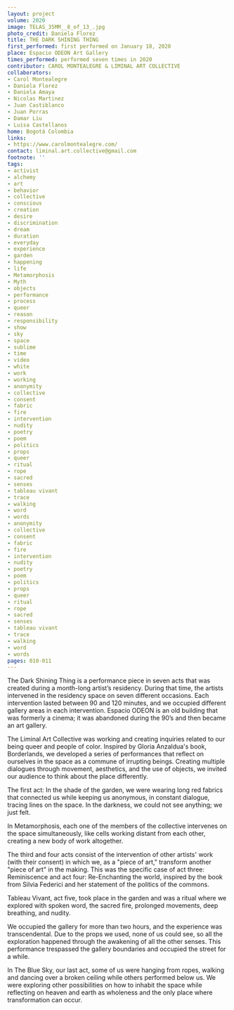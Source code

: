 ```yaml
---
layout: project
volume: 2020
image: TELAS_35MM__8_of_13_.jpg
photo_credit: Daniela Florez
title: THE DARK SHINING THING
first_performed: first performed on January 18, 2020
place: Espacio ODEON Art Gallery
times_performed: performed seven times in 2020
contributor: CAROL MONTEALEGRE & LIMINAL ART COLLECTIVE
collaborators:
- Carol Montealegre
- Daniela Florez
- Daniela Amaya
- Nicolas Martinez
- Juan Castiblanco
- Juan Porras
- Damar Liu
- Luisa Castellanos
home: Bogotá Colombia
links:
- https://www.carolmontealegre.com/
contact: liminal.art.collective@gmail.com
footnote: ''
tags:
- activist
- alchemy
- art
- behavior
- collective
- conscious
- creation
- desire
- discrimination
- dream
- duration
- everyday
- experience
- garden
- happening
- life
- Metamorphosis
- Myth
- objects
- performance
- process
- queer
- reason
- responsibility
- show
- sky
- space
- sublime
- time
- video
- white
- work
- working
- anonymity
- collective
- consent
- fabric
- fire
- intervention
- nudity
- poetry
- poem
- politics
- props
- queer
- ritual
- rope
- sacred
- senses
- tableau vivant
- trace
- walking
- word
- words
- anonymity
- collective
- consent
- fabric
- fire
- intervention
- nudity
- poetry
- poem
- politics
- props
- queer
- ritual
- rope
- sacred
- senses
- tableau vivant
- trace
- walking
- word
- words
pages: 010-011
---
```


The Dark Shining Thing is a performance piece in seven acts that was created during a month-long artist’s residency. During that time, the artists intervened in the residency space on seven different occasions. Each intervention lasted between 90 and 120 minutes, and we occupied different gallery areas in each intervention. Espacio ODEON is an old building that was formerly a cinema; it was abandoned during the 90’s and then became an art gallery.

The Liminal Art Collective was working and creating inquiries related to our being queer and people of color. Inspired by Gloria Anzaldua's book, <span class="ITALIC">Borderlands</span>, we developed a series of performances that reflect on ourselves in the space as a commune of irrupting beings. Creating multiple dialogues through movement, aesthetics, and the use of objects, we invited our audience to think about the place differently.

The first act: In the shade of the garden, we were wearing long red fabrics that connected us while keeping us anonymous, in constant dialogue, tracing lines on the space. In the darkness, we could not see anything; we just felt.

In Metamorphosis, each one of the members of the collective intervenes on the space simultaneously, like cells working distant from each other, creating a new body of work altogether.

The third and four acts consist of the intervention of other artists' work (with their consent) in which we, as a "piece of art," transform another "piece of art" in the making. This was the specific case of act three: Reminiscence and act four: Re-Enchanting the world, inspired by the book from Silvia Federici and her statement of the politics of the commons.

Tableau Vivant, act five, took place in the garden and was a ritual where we explored with spoken word, the sacred fire, prolonged movements, deep breathing, and nudity.

We occupied the gallery for more than two hours, and the experience was transcendental. Due to the props we used, none of us could see, so all the exploration happened through the awakening of all the other senses. This performance trespassed the gallery boundaries and occupied the street for a while.

In The Blue Sky, our last act, some of us were hanging from ropes, walking and dancing over a broken ceiling while others performed below us. We were exploring other possibilities on how to inhabit the space while reflecting on heaven and earth as wholeness and the only place where transformation can occur.